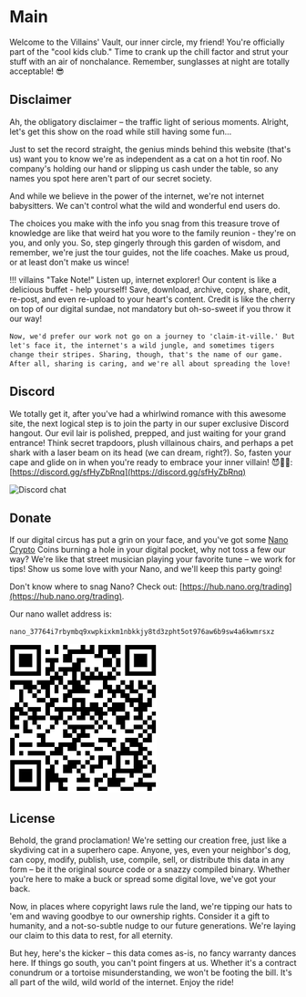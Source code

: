 # Main
Welcome to the Villains' Vault, our inner circle, my friend! You're officially part of the "cool kids club." Time to crank up the chill factor and strut your stuff with an air of nonchalance. Remember, sunglasses at night are totally acceptable! 😎

## Disclaimer
Ah, the obligatory disclaimer – the traffic light of serious moments. Alright, let's get this show on the road while still having some fun...

Just to set the record straight, the genius minds behind this website (that's us) want you to know we're as independent as a cat on a hot tin roof. No company's holding our hand or slipping us cash under the table, so any names you spot here aren't part of our secret society.

And while we believe in the power of the internet, we're not internet babysitters. We can't control what the wild and wonderful end users do.

The choices you make with the info you snag from this treasure trove of knowledge are like that weird hat you wore to the family reunion - they're on you, and only you. So, step gingerly through this garden of wisdom, and remember, we're just the tour guides, not the life coaches. Make us proud, or at least don't make us wince!

!!! villains "Take Note!"
    Listen up, internet explorer! Our content is like a delicious buffet - help yourself! Save, download, archive, copy, share, edit, re-post, and even re-upload to your heart's content. Credit is like the cherry on top of our digital sundae, not mandatory but oh-so-sweet if you throw it our way!

    Now, we'd prefer our work not go on a journey to 'claim-it-ville.' But let's face it, the internet's a wild jungle, and sometimes tigers change their stripes. Sharing, though, that's the name of our game. After all, sharing is caring, and we're all about spreading the love!


## Discord
We totally get it, after you've had a whirlwind romance with this awesome site, the next logical step is to join the party in our super exclusive Discord hangout. Our evil lair is polished, prepped, and just waiting for your grand entrance! Think secret trapdoors, plush villainous chairs, and perhaps a pet shark with a laser beam on its head (we can dream, right?). So, fasten your cape and glide on in when you're ready to embrace your inner villain! 😈🦈✨: [https://discord.gg/sfHyZbRnq](https://discord.gg/sfHyZbRnq) 

![Discord chat](https://img.shields.io/discord/703058132242530377?style=flat-square&color=4051B5&logo=discord)

## Donate

If our digital circus has put a grin on your face, and you've got some [Nano Crypto](https://nano.org/en/nano-foundation) Coins burning a hole in your digital pocket, why not toss a few our way? We're like that street musician playing your favorite tune – we work for tips! Show us some love with your Nano, and we'll keep this party going!

Don't know where to snag Nano? Check out: [https://hub.nano.org/trading](https://hub.nano.org/trading).

Our nano wallet address is:
```
nano_37764i7rbymbq9xwpkixkm1nbkkjy8td3zpht5ot976aw6b9sw4a6kwmrsxz
```

![Nano Wallet QR Code](nano_qr.png)

## License

Behold, the grand proclamation! We're setting our creation free, just like a skydiving cat in a superhero cape. Anyone, yes, even your neighbor's dog, can copy, modify, publish, use, compile, sell, or distribute this data in any form – be it the original source code or a snazzy compiled binary. Whether you're here to make a buck or spread some digital love, we've got your back.

Now, in places where copyright laws rule the land, we're tipping our hats to 'em and waving goodbye to our ownership rights. Consider it a gift to humanity, and a not-so-subtle nudge to our future generations. We're laying our claim to this data to rest, for all eternity.

But hey, here's the kicker – this data comes as-is, no fancy warranty dances here. If things go south, you can't point fingers at us. Whether it's a contract conundrum or a tortoise misunderstanding, we won't be footing the bill. It's all part of the wild, wild world of the internet. Enjoy the ride!